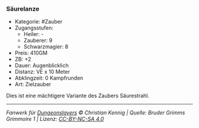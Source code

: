 ### Säurelanze

- Kategorie: #Zauber
- Zugangsstufen:
  - Heiler: -
  - Zauberer: 9
  - Schwarzmagier: 8
- Preis: 410GM
- ZB: +2
- Dauer: Augenblicklich
- Distanz: VE x 10 Meter
- Abklingzeit: 0 Kampfrunden
- Art: Zielzauber

Dies ist eine mächtigere Variante des Zaubers Säurestrahl.

---

_Fanwerk für [Dungeonslayers](https://www.dungeonslayers.net/) © Christian Kennig | Quelle: Bruder Grimms Grimmoire 1 | Lizenz: [CC-BY-NC-SA 4.0](https://creativecommons.org/licenses/by-nc-sa/4.0/deed.de)_
